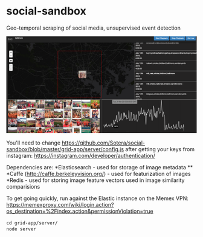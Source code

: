 # social-sandbox
Geo-temporal scraping of social media, unsupervised event detection

![alt text][logo]

[logo]: https://github.com/Sotera/social-sandbox/blob/master/docs/ss.png "Social Sandbox"

You'll need to change <https://github.com/Sotera/social-sandbox/blob/master/grid-app/server/config.js> after getting your keys from instagram: <https://instagram.com/developer/authentication/>

Dependencies are:
*Elasticsearch - used for storage of image metadata
**
*Caffe (http://caffe.berkeleyvision.org/) - used for featurization of images
*Redis - used for storing image feature vectors used in image similarity comparisions

To get going quickly, run against the Elastic instance on the Memex VPN: <https://memexproxy.com/wiki/login.action?os_destination=%2Findex.action&permissionViolation=true>

```
cd grid-app/server/
node server
```
